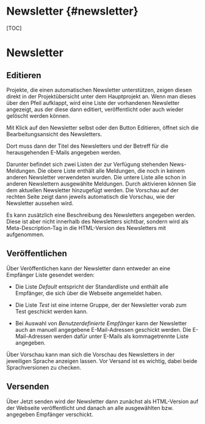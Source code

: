Newsletter    {#newsletter}
==========

[TOC]

Newsletter
==========

Editieren
---------

Projekte, die einen automatischen Newsletter unterstützen, zeigen diesen direkt in der Projektübersicht unter dem Hauptprojekt an. Wenn man dieses über den Pfeil aufklappt, wird eine Liste der vorhandenen Newsletter angezeigt, aus der diese dann editiert, veröffentlicht oder auch wieder gelöscht werden können.

Mit Klick auf den Newsletter selbst oder den Button Editieren, öffnet sich die Bearbeitungsansicht des Newsletters.

Dort muss dann der Titel des Newsletters und der Betreff für die herausgehenden E-Mails angegeben werden.

Darunter befindet sich zwei Listen der zur Verfügung stehenden News-Meldungen. Die obere Liste enthält alle Meldungen, die noch in keinem anderen Newsletter verwendeten wurden. Die untere Liste alle schon in anderen Newslettern ausgewählte Meldungen. Durch aktivieren können Sie dem aktuellen Newsletter hinzugefügt werden. Die Vorschau auf der rechten Seite zeigt dann jeweils automatisch die Vorschau, wie der Newsletter aussehen wird.

Es kann zusätzlich eine Beschreibung des Newsletters angegeben werden. Diese ist aber nicht innerhalb des Newsletters sichtbar, sondern wird als Meta-Description-Tag in die HTML-Version des Newsletters mit aufgenommen.


Veröffentlichen
---------------

Über Veröffentlichen kann der Newsletter dann entweder an eine Empfänger Liste gesendet werden:

- Die Liste *Default* entspricht der Standardliste und enthält alle Empfänger, die sich über die Webseite angemeldet haben.

- Die Liste *Test* ist eine interne Gruppe, der der Newsletter vorab zum Test geschickt werden kann.

- Bei Auswahl von *Benutzerdefinierte Empfänger* kann der Newsletter auch an manuell angegebene E-Mail-Adressen geschickt werden. Die E-Mail-Adressen werden dafür unter E-Mails als kommagetrennte Liste angegeben.

Über Vorschau kann man sich die Vorschau des Newsletters in der jeweiligen Sprache anzeigen lassen. Vor Versand ist es wichtig, dabei beide Sprachversionen zu checken.


Versenden
---------

Über Jetzt senden wird der Newsletter dann zunächst als HTML-Version auf der Webseite veröffentlicht und danach an alle ausgewählten bzw. angegeben Empfänger verschickt.
